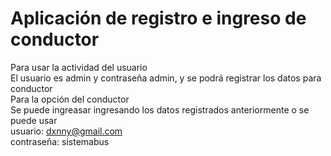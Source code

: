 # Aplicación de registro e ingreso de conductor
Para usar la actividad del usuario \
El usuario es admin y contraseña admin, y se podrá registrar los datos para conductor\
Para la opción del conductor\
Se puede ingreasar ingresando los datos registrados anteriormente o se puede usar\
usuario: dxnny@gmail.com\
contraseña: sistemabus
